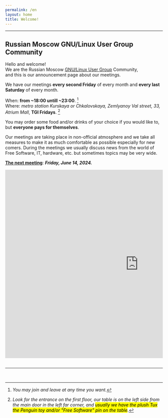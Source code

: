 ```yaml
---
permalink: /en
layout: home
title: Welcome!
---
```



---


## Russian Moscow GNU/Linux User Group Community

Hello and welcome!  
We are the Russian Moscow [GNU/Linux User Group](https://en.wikipedia.org/wiki/Linux_user_group) Community,  
and this is our announcement page about our meetings.

We have our meetings **every second Friday** of every month and **every last Saturday** of every month.  

When: **from ~18:00 untill ~23:00**. [^time]  
Where: _metro station Kurskaya or Chkalovskaya, Zemlyanoy Val street, 33, Atrium Mall_, **TGI Fridays**. [^place]  

You may order some food and/or drinks of your choice if you would like to, but **everyone pays for themselves**.  

Our meetings are taking place in non-official atmosphere and we take all measures to make it as much comfortable
as possible especially for new comers. During the meetings we usually discuss news from the world of Free Software,
IT, hardware, etc. but sometimes topics may be very wide.

<u><b>The next meeting</b></u>: _**Friday, June 14, 2024.**_

<!-- replacing google maps... -->
<!--<iframe src="https://www.google.com/maps/embed?pb=!1m18!1m12!1m3!1d1122.5381957930645!2d37.65743564017482!3d55.75717677415064!2m3!1f0!2f0!3f0!3m2!1i1024!2i768!4f13.1!3m3!1m2!1s0x43c112eb5cd0cb69%3A0xdd8ae470ee73eecf!2sFridays!5e0!3m2!1sru!2sru!4v1717813828366!5m2!1sru!2sru" width="800" height="500" style="border:0;" allowfullscreen="" loading="lazy" referrerpolicy="no-referrer-when-downgrade"></iframe>-->

<!-- ... by yandex maps because the largest multibillion transnational IT corporation cannot into scaling (!)... on **ANDROID** (!!) ... in ***CHROME*** (!!!) -->

<div style="position:relative;overflow:hidden;margin-left:auto;margin-right:auto;display:block;text-align:center;"><a href="https://yandex.ru/maps/213/moscow/?utm_medium=mapframe&utm_source=maps&lang=en_US" style="color:#eee;font-size:12px;position:absolute;top:0px;">Москва</a><a href="https://yandex.ru/maps/213/moscow/?indoorLevel=1&ll=37.661279%2C55.757337&utm_medium=mapframe&utm_source=maps&z=17&lang=en_US" style="color:#eee;font-size:12px;position:absolute;top:14px;">Москва — Яндекс Карты</a><iframe src="https://yandex.ru/map-widget/v1/?indoorLevel=1&ll=37.661279%2C55.757337&z=17&lang=en_US" width="850" height="600" frameborder="0" allowfullscreen="true" style="position:relative;"></iframe></div>

<br/>

---

<br/>

[^time]: _You may join and leave at any time you want._
[^place]: _Look for the entrance on the first floor, our table is on the left side from the main door in the left far corner, and <mark>usually we have the plush Tux the Penguin toy and/or "Free Software" pin on the table</mark>._

